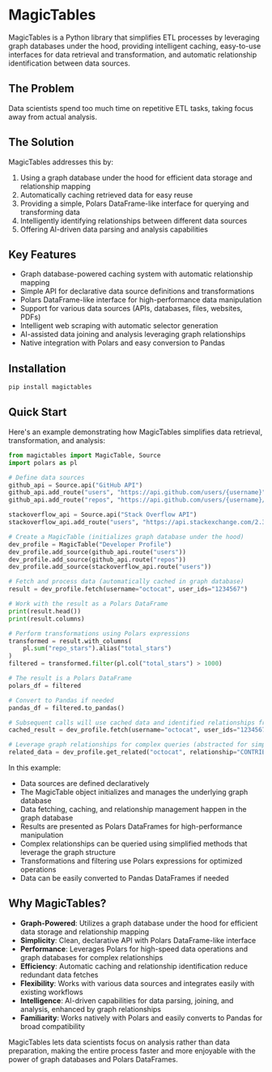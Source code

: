 
# MagicTables

MagicTables is a Python library that simplifies ETL processes by leveraging graph databases under the hood, providing intelligent caching, easy-to-use interfaces for data retrieval and transformation, and automatic relationship identification between data sources.

## The Problem

Data scientists spend too much time on repetitive ETL tasks, taking focus away from actual analysis.

## The Solution

MagicTables addresses this by:

1. Using a graph database under the hood for efficient data storage and relationship mapping
2. Automatically caching retrieved data for easy reuse
3. Providing a simple, Polars DataFrame-like interface for querying and transforming data
4. Intelligently identifying relationships between different data sources
5. Offering AI-driven data parsing and analysis capabilities

## Key Features

- Graph database-powered caching system with automatic relationship mapping
- Simple API for declarative data source definitions and transformations
- Polars DataFrame-like interface for high-performance data manipulation
- Support for various data sources (APIs, databases, files, websites, PDFs)
- Intelligent web scraping with automatic selector generation
- AI-assisted data joining and analysis leveraging graph relationships
- Native integration with Polars and easy conversion to Pandas

## Installation

```bash
pip install magictables
```

## Quick Start

Here's an example demonstrating how MagicTables simplifies data retrieval, transformation, and analysis:

```python
from magictables import MagicTable, Source
import polars as pl

# Define data sources
github_api = Source.api("GitHub API")
github_api.add_route("users", "https://api.github.com/users/{username}")
github_api.add_route("repos", "https://api.github.com/users/{username}/repos")

stackoverflow_api = Source.api("Stack Overflow API")
stackoverflow_api.add_route("users", "https://api.stackexchange.com/2.3/users/{user_ids}")

# Create a MagicTable (initializes graph database under the hood)
dev_profile = MagicTable("Developer Profile")
dev_profile.add_source(github_api.route("users"))
dev_profile.add_source(github_api.route("repos"))
dev_profile.add_source(stackoverflow_api.route("users"))

# Fetch and process data (automatically cached in graph database)
result = dev_profile.fetch(username="octocat", user_ids="1234567")

# Work with the result as a Polars DataFrame
print(result.head())
print(result.columns)

# Perform transformations using Polars expressions
transformed = result.with_columns(
    pl.sum("repo_stars").alias("total_stars")
)
filtered = transformed.filter(pl.col("total_stars") > 1000)

# The result is a Polars DataFrame
polars_df = filtered

# Convert to Pandas if needed
pandas_df = filtered.to_pandas()

# Subsequent calls will use cached data and identified relationships from the graph database
cached_result = dev_profile.fetch(username="octocat", user_ids="1234567")

# Leverage graph relationships for complex queries (abstracted for simplicity)
related_data = dev_profile.get_related("octocat", relationship="CONTRIBUTED_TO")
```

In this example:
- Data sources are defined declaratively
- The MagicTable object initializes and manages the underlying graph database
- Data fetching, caching, and relationship management happen in the graph database
- Results are presented as Polars DataFrames for high-performance manipulation
- Complex relationships can be queried using simplified methods that leverage the graph structure
- Transformations and filtering use Polars expressions for optimized operations
- Data can be easily converted to Pandas DataFrames if needed

## Why MagicTables?

- **Graph-Powered**: Utilizes a graph database under the hood for efficient data storage and relationship mapping
- **Simplicity**: Clean, declarative API with Polars DataFrame-like interface
- **Performance**: Leverages Polars for high-speed data operations and graph databases for complex relationships
- **Efficiency**: Automatic caching and relationship identification reduce redundant data fetches
- **Flexibility**: Works with various data sources and integrates easily with existing workflows
- **Intelligence**: AI-driven capabilities for data parsing, joining, and analysis, enhanced by graph relationships
- **Familiarity**: Works natively with Polars and easily converts to Pandas for broad compatibility

MagicTables lets data scientists focus on analysis rather than data preparation, making the entire process faster and more enjoyable with the power of graph databases and Polars DataFrames.
